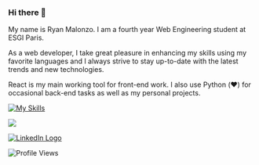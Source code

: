 ### Hi there 👋

My name is Ryan Malonzo. I am a fourth year Web Engineering student at ESGI Paris.

As a web developer, I take great pleasure in enhancing my skills using my favorite languages and I always strive to stay up-to-date with the latest trends and new technologies.  

React is my main working tool for front-end work. I also use Python (❤️) for occasional back-end tasks as well as my personal projects.  

[![My Skills](https://skillicons.dev/icons?i=react,nodejs,javascript,html,css,python,bots,git,figma&perline=3)](https://skillicons.dev)

![](http://github-profile-summary-cards.vercel.app/api/cards/repos-per-language?username=yusa-ai&theme=default)

<a href="https://www.linkedin.com/in/ryan-malonzo/">
  <img alt="LinkedIn Logo" src="https://img.shields.io/badge/LinkedIn-0077B5?style=for-the-badge&logo=linkedin&logoColor=white" />
</a>

![Profile Views](https://komarev.com/ghpvc/?username=yusa-ai) 
